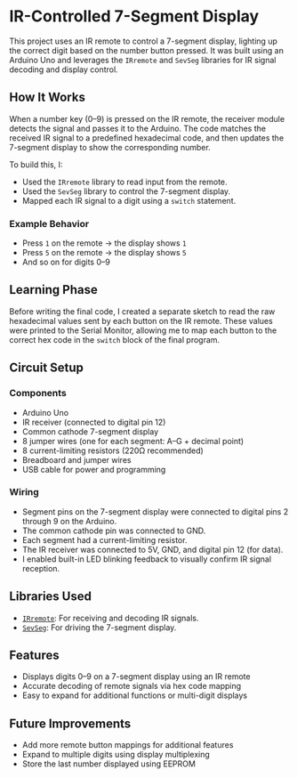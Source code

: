 # IR-Controlled 7-Segment Display

This project uses an IR remote to control a 7-segment display, lighting up the correct digit based on the number button pressed. It was built using an Arduino Uno and leverages the `IRremote` and `SevSeg` libraries for IR signal decoding and display control.

## How It Works

When a number key (0–9) is pressed on the IR remote, the receiver module detects the signal and passes it to the Arduino. The code matches the received IR signal to a predefined hexadecimal code, and then updates the 7-segment display to show the corresponding number.

To build this, I:
- Used the `IRremote` library to read input from the remote.
- Used the `SevSeg` library to control the 7-segment display.
- Mapped each IR signal to a digit using a `switch` statement.

### Example Behavior

- Press `1` on the remote → the display shows `1`
- Press `5` on the remote → the display shows `5`
- And so on for digits 0–9

## Learning Phase

Before writing the final code, I created a separate sketch to read the raw hexadecimal values sent by each button on the IR remote. These values were printed to the Serial Monitor, allowing me to map each button to the correct hex code in the `switch` block of the final program.

## Circuit Setup

### Components
- Arduino Uno
- IR receiver (connected to digital pin 12)
- Common cathode 7-segment display
- 8 jumper wires (one for each segment: A–G + decimal point)
- 8 current-limiting resistors (220Ω recommended)
- Breadboard and jumper wires
- USB cable for power and programming

### Wiring
- Segment pins on the 7-segment display were connected to digital pins 2 through 9 on the Arduino.
- The common cathode pin was connected to GND.
- Each segment had a current-limiting resistor.
- The IR receiver was connected to 5V, GND, and digital pin 12 (for data).
- I enabled built-in LED blinking feedback to visually confirm IR signal reception.

## Libraries Used

- [`IRremote`](https://github.com/Arduino-IRremote/Arduino-IRremote): For receiving and decoding IR signals.
- [`SevSeg`](https://github.com/DeanIsMe/SevSeg): For driving the 7-segment display.

## Features

- Displays digits 0–9 on a 7-segment display using an IR remote
- Accurate decoding of remote signals via hex code mapping
- Easy to expand for additional functions or multi-digit displays

## Future Improvements

- Add more remote button mappings for additional features
- Expand to multiple digits using display multiplexing
- Store the last number displayed using EEPROM

